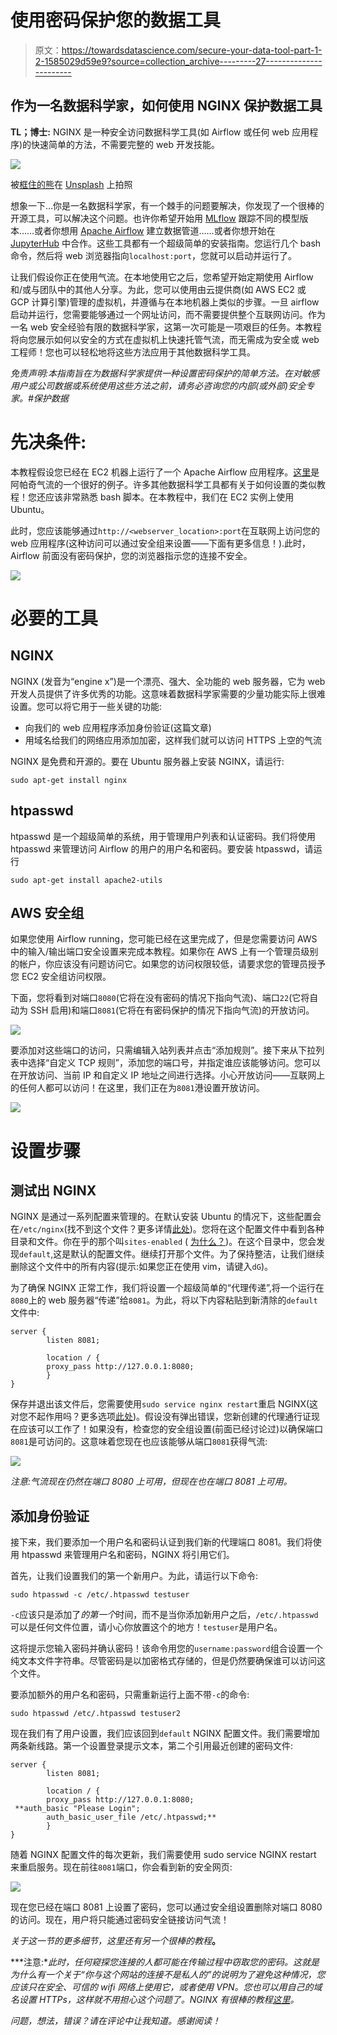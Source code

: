 # 使用密码保护您的数据工具

> 原文：<https://towardsdatascience.com/secure-your-data-tool-part-1-2-1585029d59e9?source=collection_archive---------27----------------------->

## 作为一名数据科学家，如何使用 NGINX 保护数据工具

**TL；博士:** NGINX 是一种安全访问数据科学工具(如 Airflow 或任何 web 应用程序)的快速简单的方法，不需要完整的 web 开发技能。

![](img/386defb21383fd7437f6ca415bb25fe2.png)

被[框住的熊](https://unsplash.com/@theframedbear?utm_source=medium&utm_medium=referral)在 [Unsplash](https://unsplash.com?utm_source=medium&utm_medium=referral) 上拍照

想象一下…你是一名数据科学家，有一个棘手的问题要解决，你发现了一个很棒的开源工具，可以解决这个问题。也许你希望开始用 [MLflow](https://github.com/mlflow/mlflow/) 跟踪不同的模型版本……或者你想用 [Apache Airflow](https://github.com/apache/airflow) 建立数据管道……或者你想开始在 [JupyterHub](https://github.com/jupyterhub/jupyterhub) 中合作。这些工具都有一个超级简单的安装指南。您运行几个 bash 命令，然后将 web 浏览器指向`localhost:port`，您就可以启动并运行了。

让我们假设你正在使用气流。在本地使用它之后，您希望开始定期使用 Airflow 和/或与团队中的其他人分享。为此，您可以使用由云提供商(如 AWS EC2 或 GCP 计算引擎)管理的虚拟机，并遵循与在本地机器上类似的步骤。一旦 airflow 启动并运行，您需要能够通过一个网址访问，而不需要提供整个互联网访问。作为一名 web 安全经验有限的数据科学家，这第一次可能是一项艰巨的任务。本教程将向您展示如何以安全的方式在虚拟机上快速托管气流，而无需成为安全或 web 工程师！您也可以轻松地将这些方法应用于其他数据科学工具。

*免责声明:本指南旨在为数据科学家提供一种设置密码保护的简单方法。在对敏感用户或公司数据或系统使用这些方法之前，请务必咨询您的内部(或外部)安全专家。#保护数据*

# 先决条件:

本教程假设您已经在 EC2 机器上运行了一个 Apache Airflow 应用程序。[这里](https://adataguru.net/setup-airflow/)是阿帕奇气流的一个很好的例子。许多其他数据科学工具都有关于如何设置的类似教程！您还应该非常熟悉 bash 脚本。在本教程中，我们在 EC2 实例上使用 Ubuntu。

此时，您应该能够通过`http://<webserver_location>:port`在互联网上访问您的 web 应用程序(这种访问可以通过安全组来设置——下面有更多信息！).此时，Airflow 前面没有密码保护，您的浏览器指示您的连接不安全。

![](img/2a56055ec94fe6d8ca602c0e912f76a6.png)

# 必要的工具

## **NGINX**

NGINX (发音为“engine x”)是一个漂亮、强大、全功能的 web 服务器，它为 web 开发人员提供了许多优秀的功能。这意味着数据科学家需要的少量功能实际上很难设置。您可以将它用于一些关键的功能:

*   向我们的 web 应用程序添加身份验证(这篇文章)
*   用域名给我们的网络应用添加加密，这样我们就可以访问 HTTPS 上空的气流

NGINX 是免费和开源的。要在 Ubuntu 服务器上安装 NGINX，请运行:

```
sudo apt-get install nginx
```

## **htpasswd**

htpasswd 是一个超级简单的系统，用于管理用户列表和认证密码。我们将使用 htpasswd 来管理访问 Airflow 的用户的用户名和密码。要安装 htpasswd，请运行

```
sudo apt-get install apache2-utils
```

## **AWS 安全组**

如果您使用 Airflow running，您可能已经在这里完成了，但是您需要访问 AWS 中的输入/输出端口安全设置来完成本教程。如果你在 AWS 上有一个管理员级别的帐户，你应该没有问题访问它。如果您的访问权限较低，请要求您的管理员授予您 EC2 安全组访问权限。

下面，您将看到对端口`8080`(它将在没有密码的情况下指向气流)、端口`22`(它将自动为 SSH 启用)和端口`8081`(它将在有密码保护的情况下指向气流)的开放访问。

![](img/a7d207ca11f4164314239c97e77f958b.png)

要添加对这些端口的访问，只需编辑入站列表并点击“添加规则”。接下来从下拉列表中选择“自定义 TCP 规则”，添加您的端口号，并指定谁应该能够访问。您可以在开放访问、当前 IP 和自定义 IP 地址之间进行选择。小心开放访问——互联网上的任何人都可以访问！在这里，我们正在为`8081`港设置开放访问。

![](img/5c21aaab231f652e3d702f7c1c200079.png)

# 设置步骤

## **测试出 NGINX**

NGINX 是通过一系列配置来管理的。在默认安装 Ubuntu 的情况下，这些配置会在`/etc/nginx`(找不到这个文件？更多详情[此处](http://nginx.org/en/docs/beginners_guide.html))。您将在这个配置文件中看到各种目录和文件。你在乎的那个叫`sites-enabled` ( [为什么？](https://stackoverflow.com/questions/21812360/what-is-the-difference-between-sites-enabled-and-sites-available-directory))。在这个目录中，您会发现`default`,这是默认的配置文件。继续打开那个文件。为了保持整洁，让我们继续删除这个文件中的所有内容(提示:如果您正在使用 vim，请键入`dG`)。

为了确保 NGINX 正常工作，我们将设置一个超级简单的“代理传递”,将一个运行在`8080`上的 web 服务器“传递”给`8081`。为此，将以下内容粘贴到新清除的`default`文件中:

```
server {
        listen 8081;

        location / {
        proxy_pass http://127.0.0.1:8080;
        }
}
```

保存并退出该文件后，您需要使用`sudo service nginx restart`重启 NGINX(这对您不起作用吗？更多选项[此处](https://www.cyberciti.biz/faq/nginx-linux-restart/))。假设没有弹出错误，您新创建的代理通行证现在应该可以工作了！如果没有，检查您的安全组设置(前面已经讨论过)以确保端口`8081`是可访问的。这意味着您现在也应该能够从端口`8081`获得气流:

![](img/a4418dfb6be34afc2d177d8feefea24a.png)

*注意:气流现在仍然在端口 8080 上可用，但现在也在端口 8081 上可用。*

## 添加身份验证

接下来，我们要添加一个用户名和密码认证到我们新的代理端口 8081。我们将使用 htpasswd 来管理用户名和密码，NGINX 将引用它们。

首先，让我们设置我们的第一个新用户。为此，请运行以下命令:

```
sudo htpasswd -c /etc/.htpasswd testuser
```

`-c`应该只是添加了*的第一个*时间，而不是当你添加新用户之后，`/etc/.htpasswd`可以是任何文件位置，请小心你放置这个的地方！`testuser`是用户名。

这将提示您输入密码并确认密码！该命令用您的`username:password`组合设置一个纯文本文件字符串。尽管密码是以加密格式存储的，但是仍然要确保谁可以访问这个文件。

要添加额外的用户名和密码，只需重新运行上面不带`-c`的命令:

```
sudo htpasswd /etc/.htpasswd testuser2
```

现在我们有了用户设置，我们应该回到`default` NGINX 配置文件。我们需要增加两条新线路。第一个设置登录提示文本，第二个引用最近创建的密码文件:

```
server {
        listen 8081;

        location / {
        proxy_pass http://127.0.0.1:8080;
 **auth_basic "Please Login";
        auth_basic_user_file /etc/.htpasswd;**
        }
}
```

随着 NGINX 配置文件的每次更新，我们需要使用 sudo service NGINX restart 来重启服务。现在前往`8081`端口，你会看到新的安全网页:

![](img/abc9a955fd08ac8aacc8c131c0a69c91.png)

现在您已经在端口 8081 上设置了密码，您可以通过安全组设置删除对端口 8080 的访问。现在，用户将只能通过密码安全链接访问气流！

*关于这一节的更多细节，这里还有另一个很棒的教程*[](https://www.digitalocean.com/community/tutorials/how-to-set-up-basic-http-authentication-with-nginx-on-ubuntu-14-04)**。**

***注意:**此时，任何窥探您连接的人都可能在传输过程中窃取您的密码。这就是为什么有一个关于“你与这个网站的连接不是私人的”的说明为了避免这种情况，您应该只在安全、可信的 wifi 网络上使用它，或者使用 VPN。您也可以用自己的域名设置 HTTPs，这样就不用担心这个问题了。NGINX 有很棒的教程[这里](https://www.nginx.com/blog/using-free-ssltls-certificates-from-lets-encrypt-with-nginx/)。*

*问题，想法，错误？请在评论中让我知道。感谢阅读！*